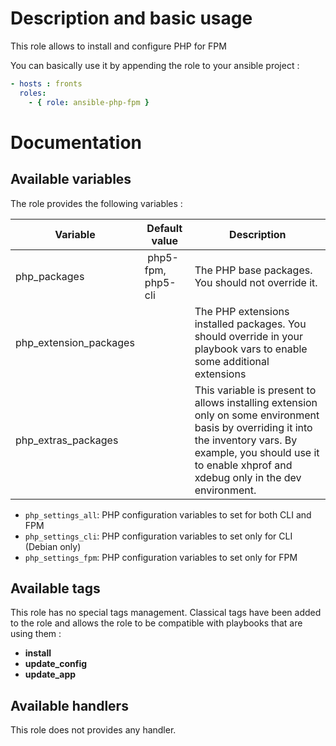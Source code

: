 # Description and basic usage

This role allows to install and configure PHP for FPM

You can basically use it by appending the role to your ansible project :

```yml
- hosts : fronts
  roles:
    - { role: ansible-php-fpm }
```

# Documentation

## Available variables

The role provides the following variables :

Variable | Default value |Description
---------|---------------|------------
php_packages| php5-fpm, php5-cli | The PHP base packages. You should not override it.
php_extension_packages| | The PHP extensions installed packages. You should override in your playbook vars to enable some additional extensions
php_extras_packages| | This variable is present to allows installing extension only on some environment basis by overriding it into the inventory vars. By example, you should use it to enable xhprof and xdebug only in the dev environment.

* `php_settings_all`: PHP configuration variables to set for both CLI and FPM
* `php_settings_cli`: PHP configuration variables to set only for CLI (Debian only)
* `php_settings_fpm`: PHP configuration variables to set only for FPM


## Available tags

This role has no special tags management. Classical tags have been added to the role and allows the role to be compatible with playbooks that are using them :

* **install**
* **update_config**
* **update_app**

## Available handlers

This role does not provides any handler.

